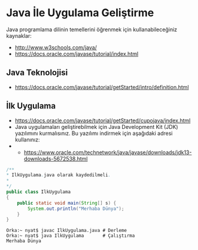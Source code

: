 # Java İle Uygulama Geliştirme

Java programlama dilinin temellerini öğrenmek için kullanabileceğiniz kaynaklar:
* http://www.w3schools.com/java/ 
* https://docs.oracle.com/javase/tutorial/index.html

## Java Teknolojisi

* https://docs.oracle.com/javase/tutorial/getStarted/intro/definition.html

## İlk Uygulama

* https://docs.oracle.com/javase/tutorial/getStarted/cupojava/index.html
* Java uygulamaları geliştirebilmek için Java Development Kit (JDK) yazılımını kurmalısınız. Bu yazılımı indirmek için aşağıdaki adresi kullanınız:
* * https://www.oracle.com/technetwork/java/javase/downloads/jdk13-downloads-5672538.html

```java
/**
* IlkUygulama.java olarak kaydedilmeli.
*
*/
public class IlkUygulama 
{
    public static void main(String[] s) {
        System.out.println("Merhaba Dünya");
    }
}
```

```console
Orka:~ nyat$ javac IlkUygulama.java # Derleme
Orka:~ nyat$ java IlkUygulama       # Çalıştırma
Merhaba Dünya

```
